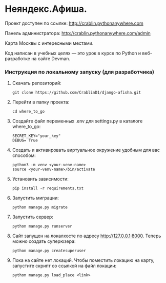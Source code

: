 # Неяндекс.Афиша.

Проект доступен по ссылке: http://crablin.pythonanywhere.com

Панель администратора: http://crablin.pythonanywhere.com/admin

Карта Москвы с интересными местами.

Код написан в учебных целях — это урок в курсе по Python и веб-разработке на сайте Devman.

### Инструкция по локальному запуску (для разработчика)   
1. Скачать репозиторий: 
   ```
   git clone https://github.com/CrablinD1/django-afisha.git
   ```
2. Перейти в папку проекта:
   ```
   cd where_to_go
   ```
3. Создайте файл переменных .env для settings.py в каталоге where_to_go:
   ```
   SECRET_KEY="your_key"
   DEBUG= True
   ```
4. Создать и активировать виртуальное окружение удобным для вас способом:
   ```
   python3 -m venv <your-venv-name>
   source <your-venv-name>/bin/activate
   ```
5. Установить зависимости:
   ```
   pip install -r requirements.txt
   ```
6. Запустить миграции:
    ```
   python manage.py migrate
   ```
7. Запустить сервер:
    ```
   python manage.py runserver
   ```
8. Сайт запущен на локалхосте по адресу http://127.0.0.1:8000. Теперь можно создать суперюзера:
    ```
   python manage.py createsuperuser
   ```
9. Пока на сайте нет локаций. Чтобы поместить локацию на карту, запустите скрипт cо ссылкой на файл локации:
    ```
   python manage.py load_place <link>
   

